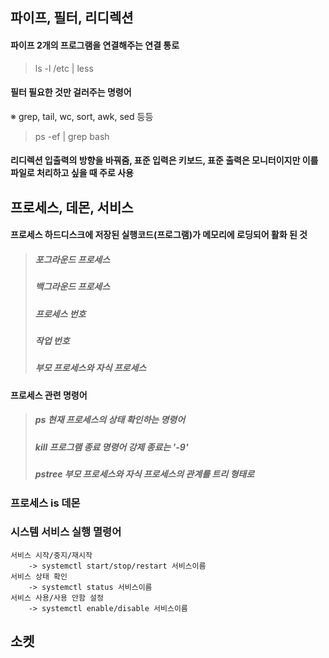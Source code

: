## 파이프, 필터, 리디렉션 

#### 파이프 2개의 프로그램을 연결해주는 연결 통로
> ls -l /etc | less

#### 필터 필요한 것만 걸러주는 명령어
※ grep, tail, wc, sort, awk, sed 등등
> ps -ef | grep bash

#### 리디렉션 입출력의 방향을 바꿔줌, 표준 입력은 키보드, 표준 출력은 모니터이지만 이를 파일로 처리하고 싶을 때 주로 사용

## 프로세스, 데몬, 서비스 
#### 프로세스 하드디스크에 저장된 실행코드(프로그램)가 메모리에 로딩되어 활화 된 것

> ##### 포그라운드 프로세스
> ##### 백그라운드 프로세스
> ##### 프로세스 번호
> ##### 작업 번호
> ##### 부모 프로세스와 자식 프로세스


#### 프로세스 관련 명령어
> ##### ps 현재 프로세스의 상태 확인하는 명령어
> ##### kill 프로그램 종료 명령어 강제 종료는 '-9' 
> ##### pstree 부모 프로세스와 자식 프로세스의 관계를 트리 형태로

### 프로세스 is 데몬

### 시스템 서비스 실행 멸령어
	서비스 시작/중지/재시작
    	-> systemctl start/stop/restart 서비스이름
    서비스 상태 확인
    	-> systemctl status 서비스이름
    서비스 사용/사용 안함 설정
    	-> systemctl enable/disable 서비스이름

## 소켓 
